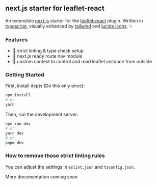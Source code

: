 next.js starter for leaflet-react
---------------------------------

An extensible [next.js](https://nextjs.org/) starter for the [leaflet-react](https://react-leaflet.js.org/) plugin. Written in [typescript](https://www.typescriptlang.org/), visually enhanced by [tailwind](https://tailwindcss.com/) and [lucide icons](https://lucide.dev/). ✨

### Features

- 🫣 strict linting & type check setup
- 🔗 next.js ready route nav module
- 🧠 custom context to control and read leaflet instance from outside

### Getting Started

First, install depts (Do this only once):
```bash
npm install
# or
yarn
```

Then, run the development server:

```bash
npm run dev
# or
yarn dev
# or
pnpm dev
```

### How to remove those strict linting rules

You can adjust the settings in ```eslint.json``` and ```tsconfig.json```.

More documentation coming soon
